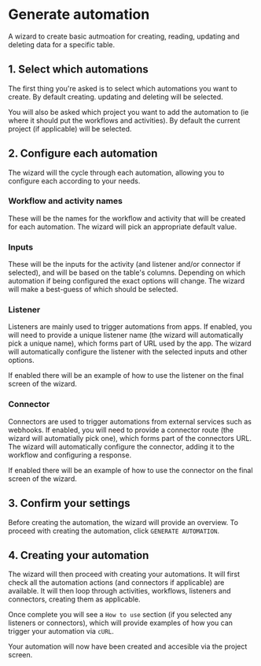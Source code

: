 # Generate automation

A wizard to create basic autmoation for creating, reading, updating and deleting data for a specific table.

## 1. Select which automations

The first thing you're asked is to select which automations you want to create. By default creating. updating and deleting will be selected.

You will also be asked which project you want to add the automation to (ie where it should put the workflows and activities). By default the current project (if applicable) will be selected.

## 2. Configure each automation

The wizard will the cycle through each automation, allowing you to configure each according to your needs.

### Workflow and activity names

These will be the names for the workflow and activity that will be created for each automation. The wizard will pick an appropriate default value.

### Inputs

These will be the inputs for the activity (and listener and/or connector if selected), and will be based on the table's columns. Depending on which automation if being configured the exact options will change. The wizard will make a best-guess of which should be selected.

### Listener

Listeners are mainly used to trigger automations from apps. If enabled, you will need to provide a unique listener name (the wizard will automatically pick a unique name), which forms part of URL used by the app. The wizard will automatically configure the listener with the selected inputs and other options.

If enabled there will be an example of how to use the listener on the final screen of the wizard.

### Connector

Connectors are used to trigger automations from external services such as webhooks. If enabled, you will need to provide a connector route (the wizard will automatially pick one), which forms part of the connectors URL. The wizard will automatically configure the connector, adding it to the workflow and configuring a response.

If enabled there will be an example of how to use the connector on the final screen of the wizard.

## 3. Confirm your settings

Before creating the automation, the wizard will provide an overview. To proceed with creating the automation, click `GENERATE AUTOMATION`.

## 4. Creating your automation

The wizard will then proceed with creating your automations. It will first check all the automation actions (and connectors if applicable) are available. It will then loop through activities, workflows, listeners and connectors, creating them as applicable.

Once complete you will see a `How to use` section (if you selected any listeners or connectors), which will provide examples of how you can trigger your automation via `cURL`.

Your automation will now have been created and accesible via the project screen.
